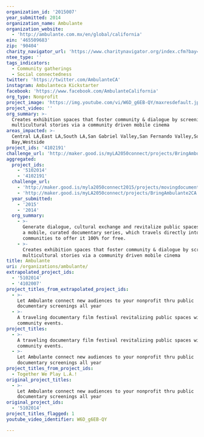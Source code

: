 ```yaml
---
organization_id: '2015007'
year_submitted: 2014
organization_name: Ambulante
organization_website:
  - 'http://ambulante.com.mx/en/global/california'
ein: '465509683'
zip: '90404'
charity_navigator_url: 'https://www.charitynavigator.org/index.cfm?bay=search.profile&ein=465509683'
ntee_type: ''
tags_indicators:
  - Community gatherings
  - Social connectedness
twitter: 'https://twitter.com/AmbulanteCA'
instagram: Ambulanteca Kickstarter
facebook: 'https://www.facebook.com/AmbulanteCalifornia'
org_type: Nonprofit
project_image: 'https://img.youtube.com/vi/W6D_g6EB-QY/maxresdefault.jpg'
project_video: ''
org_summary: >-
  Creates exhibition spaces that foster community & dialogue by screening
  multicultural stories via a community driven mobile cinema
areas_impacted: >-
  Central LA,East LA,South LA,San Gabriel Valley,San Fernando Valley,South
  Bay,Westside
project_ids: '4102191'
challenge_url: 'http://maker.good.is/myLA2050connect/projects/BringAmbulante2CA.html'
aggregated:
  project_ids:
    - '5102014'
    - '4102191'
  challenge_url:
    - 'http://maker.good.is/myla2050connect2015/projects/movingdocumentaries.html'
    - 'http://maker.good.is/myLA2050connect/projects/BringAmbulante2CA.html'
  year_submitted:
    - '2015'
    - '2014'
  org_summary:
    - >-
      Generate dialogue, cultural exchange and revitalize public spaces through
      a mobile, curated documentary series, which travels directly into
      communities to offer it 100% for free.
    - >-
      Creates exhibition spaces that foster community & dialogue by screening
      multicultural stories via a community driven mobile cinema
title: Ambulante
uri: /organizations/ambulante/
extrapolated_project_ids:
  - '5102014'
  - '4102007'
project_titles_from_extrapolated_project_ids:
  - >-
    Let Ambulante connect new audiences to your nonprofit thru public
    documentary screenings all year
  - >-
    A traveling documentary film festival revitalizing public spaces with free
    community events.
project_titles:
  - >-
    A traveling documentary film festival revitalizing public spaces with free
    community events.
  - >-
    Let Ambulante connect new audiences to your nonprofit thru public
    documentary screenings all year
project_titles_from_project_ids:
  - Together We Play L.A.!
original_project_titles:
  - >-
    Let Ambulante connect new audiences to your nonprofit thru public
    documentary screenings all year
original_project_ids:
  - '5102014'
project_titles_flagged: 1
youtube_video_identifier: W6D_g6EB-QY

---
```

